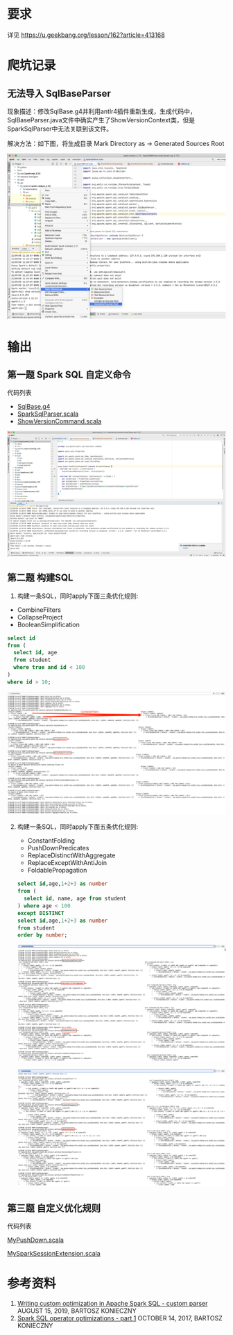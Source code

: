 # 要求

详见 https://u.geekbang.org/lesson/162?article=413168



# 爬坑记录

## 无法导入 SqlBaseParser

现象描述：修改SqlBase.g4并利用antlr4插件重新生成，生成代码中，SqlBaseParser.java文件中确实产生了ShowVersionContext类，但是SparkSqlParser中无法关联到该文件。

解决方法：如下图，将生成目录 Mark Directory as -> Generated Sources Root

![mark-directory-as-generated-sources-dir](images/README/mark-directory-as-generated-sources-dir.png)



# 输出

## 第一题 Spark SQL 自定义命令

代码列表

- [SqlBase.g4](src/main/antlr4/org/apache/spark/sql/catalyst/parser/SqlBase.g4)
- [SparkSqlParser.scala](src/main/scala/org/apache/spark/sql/execution/SparkSqlParser.scala)
- [ShowVersionCommand.scala](src/main/scala/org/apache/spark/sql/execution/command/ShowVersionCommand.scala)

![image-20210908112950787](images/README/image-20210908112950787.png)



## 第二题 构建SQL

1. 构建一条SQL，同时apply下面三条优化规则: 

  - CombineFilters
  - CollapseProject
  - BooleanSimplification

  ```sql
  select id 
  from (
    select id, age 
    from student 
    where true and id < 100
  ) 
  where id > 10;
  ```

  ![image-20210908144546568](images/README/image-20210908144546568.png)

2. 构建一条SQL，同时apply下面五条优化规则:

   - ConstantFolding
   - PushDownPredicates
   - ReplaceDistinctWithAggregate
   - ReplaceExceptWithAntiJoin
   - FoldablePropagation

   ```sql
   select id,age,1+2+3 as number 
   from (
     select id, name, age from student
   ) where age < 100 
   except DISTINCT 
   select id,age,1+2+3 as number 
   from student 
   order by number;
   ```

   ![image-20210908152346391](images/README/image-20210908152346391.png)

   ![image-20210908152421584](images/README/image-20210908152421584.png)



## 第三题 自定义优化规则

代码列表

[MyPushDown.scala](src/main/scala/listart/MyPushDown.scala)

[MySparkSessionExtension.scala](src/main/scala/listart/MySparkSessionExtension.scala)



# 参考资料

1. [Writing custom optimization in Apache Spark SQL - custom parser](https://www.waitingforcode.com/apache-spark-sql/writing-custom-optimization-apache-spark-sql-custom-parser/read) AUGUST 15, 2019, BARTOSZ KONIECZNY
2. [Spark SQL operator optimizations - part 1](https://www.waitingforcode.com/apache-spark-sql/spark-sql-operator-optimizations-part-1/read) OCTOBER 14, 2017, BARTOSZ KONIECZNY

